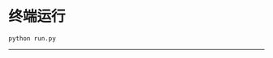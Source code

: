# 终端运行

```shell
python run.py
```
***********************************************************************************************************************************************************************************************************************************************************************************************************************************************************************************************************************************************************************************************************************************************************************************************************************************************************************************************************************************************************************************************************************************